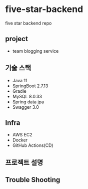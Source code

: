 # five-star-backend
five star backend repo

## project
- team blogging service

## 기술 스택
- Java 11
- SpringBoot 2.7.13
- Gradle
- MySQL 8.0.33
- Spring data jpa
- Swagger 3.0

## Infra
- AWS EC2
- Docker
- GitHub Actions(CD)

## 프로젝트 설명

## Trouble Shooting
